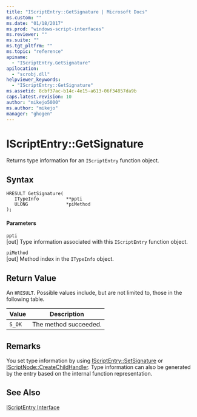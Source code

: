 ```yaml
---
title: "IScriptEntry::GetSignature | Microsoft Docs"
ms.custom: ""
ms.date: "01/18/2017"
ms.prod: "windows-script-interfaces"
ms.reviewer: ""
ms.suite: ""
ms.tgt_pltfrm: ""
ms.topic: "reference"
apiname: 
  - "IScriptEntry.GetSignature"
apilocation: 
  - "scrobj.dll"
helpviewer_keywords: 
  - "IScriptEntry::GetSignature"
ms.assetid: 8cbf37ac-b14c-4e15-a613-06f34857da9b
caps.latest.revision: 10
author: "mikejo5000"
ms.author: "mikejo"
manager: "ghogen"
---
```

# IScriptEntry::GetSignature
Returns type information for an `IScriptEntry` function object.  
  
## Syntax  
  
```  
HRESULT GetSignature(  
   ITypeInfo          **ppti  
   ULONG              *piMethod  
);  
```  
  
#### Parameters  
 `ppti`  
 [out] Type information associated with this `IScriptEntry` function object.  
  
 `piMethod`  
 [out] Method index in the `ITypeInfo` object.  
  
## Return Value  
 An `HRESULT`. Possible values include, but are not limited to, those in the following table.  
  
|Value|Description|  
|-----------|-----------------|  
|`S_OK`|The method succeeded.|  
  
## Remarks  
 You set type information by using [IScriptEntry::SetSignature](../../winscript/reference/iscriptentry-setsignature.md) or [IScriptNode::CreateChildHandler](../../winscript/reference/iscriptnode-createchildhandler.md). Type information can also be generated by the entry based on the internal function representation.  
  
## See Also  
 [IScriptEntry Interface](../../winscript/reference/iscriptentry-interface.md)